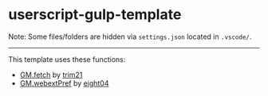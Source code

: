 # userscript-gulp-template

Note: Some files/folders are hidden via `settings.json` located in `.vscode/`.

---

This template uses these functions:

- [GM.fetch](https://github.com/trim21/gm-fetch) by [trim21](https://github.com/trim21/)
- [GM.webextPref](https://github.com/eight04/GM_webextPref) by [eight04](https://github.com/eight04)
